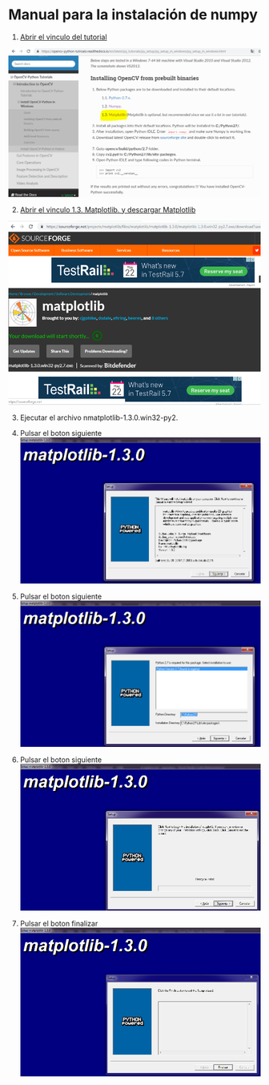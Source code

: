 # Manual para la instalación de numpy

1. [Abrir el vinculo del tutorial](https://opencv-python-tutroals.readthedocs.io/en/latest/py_tutorials/py_setup/py_setup_in_windows/py_setup_in_windows.html)

[![N|Solid](imagenes/paso1.png)](https://opencv-python-tutroals.readthedocs.io/en/latest/py_tutorials/py_setup/py_setup_in_windows/py_setup_in_windows.html)

2. [Abrir el vinculo 1.3. Matplotlib. y descargar Matplotlib](https://downloads.sourceforge.net/project/matplotlib/matplotlib/matplotlib-1.3.0/matplotlib-1.3.0.win32-py2.7.exe) 

[![N|Solid](imagenes/paso2.png)](https://downloads.sourceforge.net/project/matplotlib/matplotlib/matplotlib-1.3.0/matplotlib-1.3.0.win32-py2.7.exe)

3. Ejecutar el archivo nmatplotlib-1.3.0.win32-py2.

4. Pulsar el boton siguiente
[![N|Solid](imagenes/paso3.png)]()

5. Pulsar el boton siguiente
[![N|Solid](imagenes/paso4.png)]()

6. Pulsar el boton siguiente
[![N|Solid](imagenes/paso5.png)]()

7. Pulsar el boton finalizar
[![N|Solid](imagenes/paso6.png)]()

 